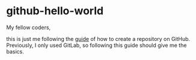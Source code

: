 # github-hello-world

My fellow coders,

this is just me following the [guide](https://guides.github.com/activities/hello-world/) of how to create a repository on GitHub. Previously, I only used GitLab, so following this guide should give me the basics.
